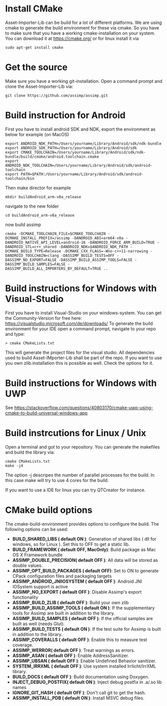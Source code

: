 # Install CMake
Asset-Importer-Lib can be build for a lot of different platforms. We are using cmake to generate the build environment for these via cmake. So you have to make sure that you have a working cmake-installation on your system. You can download it at https://cmake.org/ or for linux install it via
```
sudo apt-get install cmake
```

# Get the source
Make sure you have a working git-installation. Open a command prompt and clone the Asset-Importer-Lib via:
```
git clone https://github.com/assimp/assimp.git
```

# Build instruction for Android
First you have to install android SDK and NDK, export the environment as below for example (on MacOS)
```
export ANDROID_NDK_PATH=/Users/yourname/Library/Android/sdk/ndk-bundle
export ANDROID_SDK_PATH=/Users/yourname/Library/Android/sdk 
export CMAKE_TOOLCHAIN=/Users/yourname/Library/Android/sdk/ndk-bundle/build/cmake/android.toolchain.cmake
export ANDROID_NDK_TOOLCHAIN=/Users/yourname/Library/Android/sdk/android-toolchain
export PATH=$PATH:/Users/yourname/Library/Android/sdk/android-toolchain/bin
```
Then make director for example
```
mkdir buildAndroid_arm-v8a_release
```
navigate to the new folder
```
cd buildAndroid_arm-v8a_release
```
now build assimp
```
cmake -DCMAKE_TOOLCHAIN_FILE=$CMAKE_TOOLCHAIN -DCMAKE_INSTALL_PREFIX=/assimp -DANDROID_ABI=arm64-v8a -DANDROID_NATIVE_API_LEVEL=android-16 -DANDROID_FORCE_ARM_BUILD=TRUE -DANDROID_STL=c++_shared -DANDROID_NDK=$ANDROID_NDK_PATH -DCMAKE_BUILD_TYPE=Release -DCMAKE_CXX_FLAGS=-Wno-c++11-narrowing -DANDROID_TOOLCHAIN=clang -DASSIMP_BUILD_TESTS=OFF -DASSIMP_NO_EXPORT=FALSE -DASSIMP_BUILD_ASSIMP_TOOLS=FALSE -DASSIMP_BUILD_SAMPLES=FALSE -DASSIMP_BUILD_ALL_IMPORTERS_BY_DEFAULT=TRUE ..
```

# Build instructions for Windows with Visual-Studio

First you have to install Visual-Studio on your windows-system. You can get the Community-Version for free here: https://visualstudio.microsoft.com/de/downloads/
To generate the build environment for your IDE open a command prompt, navigate to your repo and type:
```
> cmake CMakeLists.txt
```
This will generate the project files for the visual studio. All dependencies used to build Asset-IMporter-Lib shall be part of the repo. If you want to use you own zlib.installation this is possible as well. Check the options for it.

# Build instructions for Windows with UWP
See https://stackoverflow.com/questions/40803170/cmake-uwp-using-cmake-to-build-universal-windows-app


# Build instrcutions for Linux / Unix
Open a terminal and got to your repository. You can generate the makefiles and build the library via:

```
cmake CMakeLists.txt
make -j4
```
The option -j descripes the number of parallel processes for the build. In this case make will try to use 4 cores for the build.

If you want to use a IDE for linux you can try QTCreator for instance. 

# CMake build options
The cmake-build-environment provides options to configure the build. The following options can be used:
- **BUILD_SHARED_LIBS ( default ON )**: Generation of shared libs ( dll for windows, so for Linux ). Set this to OFF to get a static lib.
- **BUILD_FRAMEWORK ( default OFF, MacOnly)**: Build package as Mac OS X Framework bundle
- **ASSIMP_DOUBLE_PRECISION( default OFF )**: All data will be stored as double values.
- **ASSIMP_OPT_BUILD_PACKAGES ( default OFF)**: Set to ON to generate CPack configuration files and packaging targets
- **ASSIMP_ANDROID_JNIIOSYSTEM ( default OFF )**: Android JNI IOSystem support is active
- **ASSIMP_NO_EXPORT ( default OFF )**: Disable Assimp's export functionality
- **ASSIMP_BUILD_ZLIB ( default OFF )**: Build your own zlib
- **ASSIMP_BUILD_ASSIMP_TOOLS ( default ON )**: If the supplementary tools for Assimp are built in addition to the library.
- **ASSIMP_BUILD_SAMPLES ( default OFF )**: If the official samples are built as well (needs Glut).
- **ASSIMP_BUILD_TESTS ( default ON )**: If the test suite for Assimp is built in addition to the library.
- **ASSIMP_COVERALLS ( default OFF )**: Enable this to measure test coverage.
- **ASSIMP_WERROR( default OFF )**: Treat warnings as errors.
- **ASSIMP_ASAN ( default OFF )**: Enable AddressSanitizer.
- **ASSIMP_UBSAN ( default OFF )**: Enable Undefined Behavior sanitizer.
- **SYSTEM_IRRXML ( default OFF )**: Use system installed Irrlicht/IrrXML library.
- **BUILD_DOCS ( default OFF )**: Build documentation using Doxygen.
- **INJECT_DEBUG_POSTFIX( default ON )**: Inject debug postfix in .a/.so lib names
- **IGNORE_GIT_HASH ( default OFF )**: Don't call git to get the hash.
- **ASSIMP_INSTALL_PDB ( default ON )**: Install MSVC debug files.

